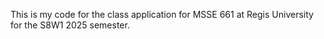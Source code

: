 This is my code for the class application for MSSE 661 at Regis University for the S8W1 2025 semester.
